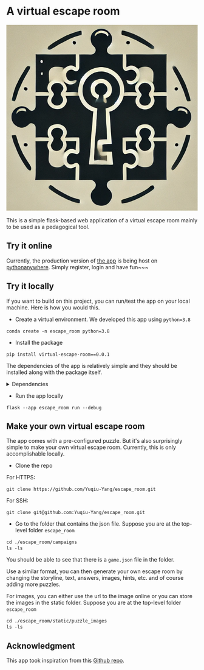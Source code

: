 # A virtual escape room 

![Logo](/assets/logo.png)

This is a simple flask-based web application of a virtual escape room mainly to be used as a pedagogical tool. 

## Try it online 
Currently, the production version of [the app](https://ianyangyuqiu.pythonanywhere.com) is being host on [pythonanywhere](https://pythonanywhere.com). Simply register, login and have fun~~~

## Try it locally 
If you want to build on this project, you can run/test the app on your local machine. Here is how you would this.

- Create a virtual environment. We developed this app using `python=3.8`

```shell 
conda create -n escape_room python=3.8
```

- Install the package 

```shell 
pip install virtual-escape-room==0.0.1
```
The dependencies of the app is relatively simple and they should be installed along with the package itself. 
<details>
<summary>Dependencies</summary>

- flask
- jsonschema
</details>

- Run the app locally 

```shell 
flask --app escape_room run --debug
```

## Make your own virtual escape room
The app comes with a pre-configured puzzle. But it's also surprisingly simple to make your own virtual escape room. Currently, this is only accomplishable locally. 

- Clone the repo 

For HTTPS:

```shell 
git clone https://github.com/Yuqiu-Yang/escape_room.git
```

For SSH: 

```shell 
git clone git@github.com:Yuqiu-Yang/escape_room.git
```

- Go to the folder that contains the json file. Suppose you are at the top-level folder `escape_room`

```shell
cd ./escape_room/campaigns
ls -ls 
```
You should be able to see that there is a `game.json` file in the folder. 

Use a similar format, you can then generate your own escape room by changing the storyline, text, answers, images, hints, etc. and of course adding more puzzles. 

For images, you can either use the url to the image online or you can store the images in the static folder. Suppose you are at the top-level folder `escape_room`

```shell
cd ./escape_room/static/puzzle_images
ls -ls
```

## Acknowledgment
This app took inspiration from this [Github repo](https://github.com/csurfer/escaperoom). 
